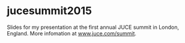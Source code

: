 # jucesummit2015
Slides for my presentation at the first annual JUCE summit in London, England. More infomation at <a href="http://www.juce.com/summit">www.juce.com/summit</a>.
